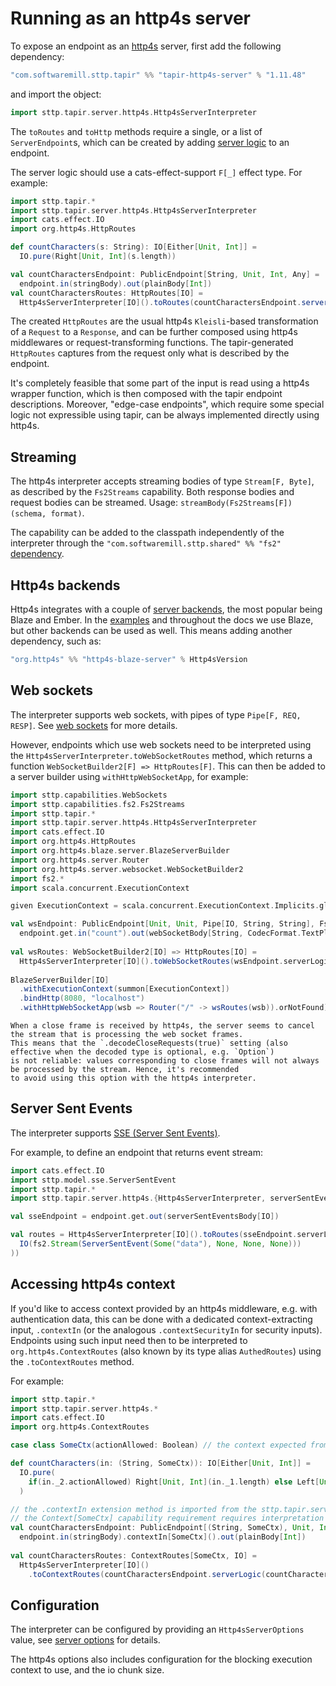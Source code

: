 # Running as an http4s server

To expose an endpoint as an [http4s](https://http4s.org) server, first add the following 
dependency:

```scala
"com.softwaremill.sttp.tapir" %% "tapir-http4s-server" % "1.11.48"
```

and import the object:

```scala
import sttp.tapir.server.http4s.Http4sServerInterpreter
```

The `toRoutes` and `toHttp` methods require a single, or a list of `ServerEndpoint`s, which can be created by adding
[server logic](logic.md) to an endpoint.

The server logic should use a cats-effect-support `F[_]` effect type. For example:

```scala
import sttp.tapir.*
import sttp.tapir.server.http4s.Http4sServerInterpreter
import cats.effect.IO
import org.http4s.HttpRoutes

def countCharacters(s: String): IO[Either[Unit, Int]] = 
  IO.pure(Right[Unit, Int](s.length))

val countCharactersEndpoint: PublicEndpoint[String, Unit, Int, Any] = 
  endpoint.in(stringBody).out(plainBody[Int])
val countCharactersRoutes: HttpRoutes[IO] = 
  Http4sServerInterpreter[IO]().toRoutes(countCharactersEndpoint.serverLogic(countCharacters _))
```

The created `HttpRoutes` are the usual http4s `Kleisli`-based transformation of a `Request` to a `Response`, and can 
be further composed using http4s middlewares or request-transforming functions. The tapir-generated `HttpRoutes`
captures from the request only what is described by the endpoint.

It's completely feasible that some part of the input is read using a http4s wrapper function, which is then composed
with the tapir endpoint descriptions. Moreover, "edge-case endpoints", which require some special logic not expressible 
using tapir, can be always implemented directly using http4s.

## Streaming

The http4s interpreter accepts streaming bodies of type `Stream[F, Byte]`, as described by the `Fs2Streams`
capability. Both response bodies and request bodies can be streamed. Usage: `streamBody(Fs2Streams[F])(schema, format)`.

The capability can be added to the classpath independently of the interpreter through the 
`"com.softwaremill.sttp.shared" %% "fs2"` [dependency](https://mvnrepository.com/artifact/com.softwaremill.sttp.shared/fs2).

## Http4s backends

Http4s integrates with a couple of [server backends](https://http4s.org/v1.0/integrations/), the most popular being 
Blaze and Ember. In the [examples](../examples.md) and throughout the docs we use Blaze, but other backends can be used
as well. This means adding another dependency, such as:

```scala
"org.http4s" %% "http4s-blaze-server" % Http4sVersion
```

## Web sockets

The interpreter supports web sockets, with pipes of type `Pipe[F, REQ, RESP]`. See [web sockets](../endpoint/websockets.md) 
for more details.

However, endpoints which use web sockets need to be interpreted using the `Http4sServerInterpreter.toWebSocketRoutes`
method, which returns a function `WebSocketBuilder2[F] => HttpRoutes[F]`. This can then be added to a server builder
using `withHttpWebSocketApp`, for example:

```scala
import sttp.capabilities.WebSockets
import sttp.capabilities.fs2.Fs2Streams
import sttp.tapir.*
import sttp.tapir.server.http4s.Http4sServerInterpreter
import cats.effect.IO
import org.http4s.HttpRoutes
import org.http4s.blaze.server.BlazeServerBuilder
import org.http4s.server.Router
import org.http4s.server.websocket.WebSocketBuilder2
import fs2.*
import scala.concurrent.ExecutionContext

given ExecutionContext = scala.concurrent.ExecutionContext.Implicits.global

val wsEndpoint: PublicEndpoint[Unit, Unit, Pipe[IO, String, String], Fs2Streams[IO] with WebSockets] =
  endpoint.get.in("count").out(webSocketBody[String, CodecFormat.TextPlain, String, CodecFormat.TextPlain](Fs2Streams[IO]))
    
val wsRoutes: WebSocketBuilder2[IO] => HttpRoutes[IO] =
  Http4sServerInterpreter[IO]().toWebSocketRoutes(wsEndpoint.serverLogicSuccess[IO](_ => ???))
    
BlazeServerBuilder[IO]
  .withExecutionContext(summon[ExecutionContext])
  .bindHttp(8080, "localhost")
  .withHttpWebSocketApp(wsb => Router("/" -> wsRoutes(wsb)).orNotFound)
```

```{note}
When a close frame is received by http4s, the server seems to cancel the stream that is processing the web socket frames.
This means that the `.decodeCloseRequests(true)` setting (also effective when the decoded type is optional, e.g. `Option`)
is not reliable: values corresponding to close frames will not always be processed by the stream. Hence, it's recommended
to avoid using this option with the http4s interpreter.
```

## Server Sent Events

The interpreter supports [SSE (Server Sent Events)](https://developer.mozilla.org/en-US/docs/Web/API/Server-sent_events/Using_server-sent_events).

For example, to define an endpoint that returns event stream:

```scala
import cats.effect.IO
import sttp.model.sse.ServerSentEvent
import sttp.tapir.*
import sttp.tapir.server.http4s.{Http4sServerInterpreter, serverSentEventsBody}

val sseEndpoint = endpoint.get.out(serverSentEventsBody[IO])

val routes = Http4sServerInterpreter[IO]().toRoutes(sseEndpoint.serverLogicSuccess[IO](_ =>
  IO(fs2.Stream(ServerSentEvent(Some("data"), None, None, None)))
))
```

## Accessing http4s context

If you'd like to access context provided by an http4s middleware, e.g. with authentication data, this can be done
with a dedicated context-extracting input, `.contextIn` (or the analogous `.contextSecurityIn` for security inputs).
Endpoints using such input need then to be interpreted to `org.http4s.ContextRoutes` (also known by its type alias
`AuthedRoutes`) using the `.toContextRoutes` method.

For example:

```scala
import sttp.tapir.*
import sttp.tapir.server.http4s.*
import cats.effect.IO
import org.http4s.ContextRoutes

case class SomeCtx(actionAllowed: Boolean) // the context expected from http4s middleware

def countCharacters(in: (String, SomeCtx)): IO[Either[Unit, Int]] = 
  IO.pure(
    if(in._2.actionAllowed) Right[Unit, Int](in._1.length) else Left[Unit, Int](())
  )

// the .contextIn extension method is imported from the sttp.tapir.server.http4s package
// the Context[SomeCtx] capability requirement requires interpretation to be done using .toContextRoutes
val countCharactersEndpoint: PublicEndpoint[(String, SomeCtx), Unit, Int, Context[SomeCtx]] = 
  endpoint.in(stringBody).contextIn[SomeCtx]().out(plainBody[Int])
  
val countCharactersRoutes: ContextRoutes[SomeCtx, IO] = 
  Http4sServerInterpreter[IO]()
    .toContextRoutes(countCharactersEndpoint.serverLogic(countCharacters _))
```

## Configuration

The interpreter can be configured by providing an `Http4sServerOptions` value, see
[server options](options.md) for details.

The http4s options also includes configuration for the blocking execution context to use, and the io chunk size.

